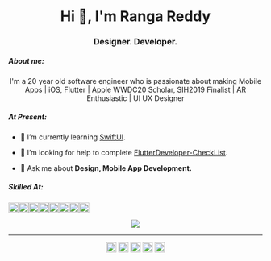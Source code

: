 <h1 align="center">Hi 👋, I'm Ranga Reddy</h1>
<h3 align="center">Designer. Developer.</h3>

##### About me:
<p align="center">I'm a 20 year old software engineer who is passionate about making Mobile Apps | iOS, Flutter | Apple WWDC20 Scholar, SIH2019 Finalist | AR Enthusiastic | UI UX Designer</p>

##### At Present:

- 🌱 I’m currently learning [SwiftUI](https://developer.apple.com/xcode/swiftui/).

- 👯 I’m looking for help to complete [FlutterDeveloper-CheckList](https://github.com/irangareddy/FlutterDeveloper-CheckList). 

- 💬 Ask me about **Design, Mobile App Development.**

##### Skilled At:

<p align="left"><a ><img align="center" src="https://img.icons8.com/color/240/000000/swiftui.png" alt="swiftui" height="20" width="20" /></a><a ><img align="center" src="https://img.icons8.com/color/240/000000/flutter.png" alt="flutter" height="20" width="20" /></a><a ><img align="center" src="https://img.icons8.com/color/240/000000/firebase.png" alt="firebase" height="20" width="20" /></a><a ><img align="center" src="https://img.icons8.com/color/240/000000/swift.png" alt="swift" height="20" width="20" /></a><a ><img align="center" src="https://encrypted-tbn0.gstatic.com/images?q=tbn%3AANd9GcQ7Ul3OpWs37dr2Msc7D2zLaWyqIcYWbG3Wzg&usqp=CAU" alt="dart" height="20" width="20" /></a><a ><img align="center" src="https://img.icons8.com/color/240/000000/javascript.png" alt="javascript" height="20" width="20" /></a><a ><img align="center" src="https://img.icons8.com/color/240/000000/python.png" alt="python" height="20" width="20" /></a><a ><img align="center" src="https://img.icons8.com/color/240/000000/java-coffee-cup-logo.png" alt="java" height="20" width="20" /></a>
</p>


<p align="center">
 <img src="https://github-readme-stats.vercel.app/api?username=irangareddy&count_private=true&show_icons=true&title_color=ffffff&icon_color=ffbe0b&text_color=D8E5F6&bg_color=5C43F2"/>
</p>

<!-- - 📫 How to reach me **hello@irangareddy.com** -->

***

<p align="center">
<a href="https://dev.to/irangareddy" target="blank"><img align="center" src="https://cdn.jsdelivr.net/npm/simple-icons@3.0.1/icons/dev-dot-to.svg" alt="irangareddy" height="20" width="20" /></a>
<a href="https://twitter.com/irangareddy" target="blank"><img align="center" src="https://cdn.jsdelivr.net/npm/simple-icons@3.0.1/icons/twitter.svg" alt="kingokings" height="20" width="20" /></a>
<a href="https://linkedin.com/in/irangareddy" target="blank"><img align="center" src="https://cdn.jsdelivr.net/npm/simple-icons@3.0.1/icons/linkedin.svg" alt="irangareddy" height="20" width="20" /></a>
<!-- <a href="https://fb.com/irangareddy" target="blank"><img align="center" src="https://cdn.jsdelivr.net/npm/simple-icons@3.0.1/icons/facebook.svg" alt="irangareddy" height="20" width="20" /></a> -->
<a href="https://instagram.com/irangareddy" target="blank"><img align="center" src="https://cdn.jsdelivr.net/npm/simple-icons@3.0.1/icons/instagram.svg" alt="irangareddy" height="20" width="20" /></a>
<a href="https://dribbble.com/irangareddy" target="blank"><img align="center" src="https://image.flaticon.com/icons/png/512/87/87400.png" alt="irangareddy" height="20" width="20" /></a>
</p>









<!-- - 🔭 I’m currently working on   -->

